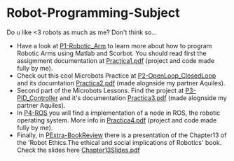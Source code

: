 # Robot-Programming-Subject
Do u like &lt;3 robots as much as me? Don't think so...
- Have a look at [P1-Robotic_Arm](./P1-Robotic_Arm) to learn more about how to program Robotic Arms using Matlab and Scorbot. You should read first the  assigmment documentation at [Practica1.pdf](./P1-Robotic_Arm/Practica1.pdf) (project and code made fully by me).
- Check out this cool Microbots Practice at [P2-OpenLoop_ClosedLoop](./P2-OpenLoop_ClosedLoop) and its documtation [Practica2.pdf](./P2-OpenLoop_ClosedLoop/Practica2.pdf) (made alognside my partner Aquiles).
- Second part of the Microbots Lessons. Find the project at [P3-PID_Controller](./P3-PID_Controller) and it's documentation [Practica3.pdf](./P3-PID_Controller/Practica3.pdf) (made alognside my partner Aquiles).
- In [P4-ROS](./P4-ROS) you will find a implementation of a node in ROS, the robotic operating system. More info in [Practica4.pdf](./P4-ROS/Practica4.pdf) (project and code made fully by me).
- Finally, in [PExtra-BookReview](./PExtra-BookReview) there is a presentation of the Chapter13 of the 'Robot Ethics.The ethical and social implications of Robotics' book. Check the slides here [Chapter13Slides.pdf](./PExtra-BookReview/Chapter13Slides.pdf)
